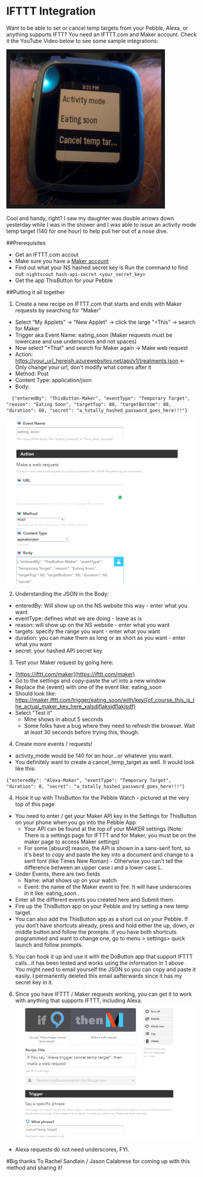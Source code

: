 # IFTTT Integration

Want to be able to set or cancel temp targets from your Pebble, Alexa, or anything supports IFTT?  You need an IFTTT.com and Maker account.  Check it the YouTube Video below to see some sample integrations:

<a href="https://www.youtube.com/watch?v=0ck23JTa2Wk&feature=youtu.be" target="_blank"><img src="../../Images/PebbleTempTargets.png" alt="Pebble and OpenAps" width="400" height="400" border="10" title="Click on the hairy arm to watch how it works!" /></a>


Cool and handy, right?  I saw my daughter was double arrows down yesterday while I was in the shower and I was able to issue an activity mode temp target (140 for one hour) to help pull her out of a nose dive.

##Prerequisites
* Get an IFTTT.com accout
* Make sure you have a [Maker account](https://ifttt.com/maker)
* Find out what your NS hashed secret key is
  Run the command to find out: `nightscout hash-api-secret <your_secret_key>`
* Get the app ThisButton for your Pebble

##Putting it all together
1. Create a new recipe on IFTTT.com that starts and ends with Maker requests by searching for "Maker"
  * Select "My Applets" -> "New Applet" -> click the large "+This" -> search for Maker
  * Trigger aka Event Name: eating_soon (Maker requests must be lowercase and use underscores and not spaces)
  * Now select "+That" and search for Maker again -> Make web request
  * Action:  https://your_url_hereish.azurewebsites.net/api/v1/treatments.json <- Only change your url, don't modify what comes after it
  * Method: Post
  * Content Type: application/json
  * Body: 
````
  {"enteredBy": "ThisButton-Maker", "eventType": "Temporary Target", "reason": "Eating Soon", "targetTop": 80, "targetBottom": 80, "duration": 60, "secret": "a_totally_hashed_password_goes_here!!!"}
 ````
![Maker Request](../../Images/maker_request.png)

2. Understanding the JSON in the Body:
  * enteredBy: Will show up on the NS website this way - enter what you want
  * eventType: defines what we are doing - leave as is
  * reason: will show up on the NS website - enter what you want
  * targets: specify the range you want - enter what you want
  * duration: you can make them as long or as short as you want - enter what you want
  * secret: your hashed API secret key

3. Test your Maker request by going here:
  * [https://ifttt.com/maker](https://ifttt.com/maker)
  * Go to the settings and copy-paste the url into a new window
  * Replace the {event} with one of the event like: eating_soon
  * Should look like: https://maker.ifttt.com/trigger/eating_soon/with/key/{of_course_this_is_the_actual_maker_key_here_xalsdjflaksjdflakjsdf}
  * Select "Test it"
    * Mine shows in about 5 seconds
    * Some folks have a bug where they need to refresh the browser.  Wait at least 30 seconds before trying this, though.

4. Create more events / requests!
  * activity_mode would be 140 for an hour...or whatever you want.  
  * You definitely want to create a cancel_temp_target as well.  It would look like this: 
````
{"enteredBy": "Alexa-Maker", "eventType": "Temporary Target", "duration": 0, "secret": "a_totally_hashed_password_goes_here!!!"}
````

4. Hook it up with ThisButton for the Pebble Watch - pictured at the very top of this page
  * You need to enter / get your Maker API key in the Settings for ThisButton on your phone when you go into the Pebble App
     * Your API can be found at the top of your MAKER settings (Note: There is a settings page for IFTTT and for Maker, you must be on the maker page to access Maker settings)
     * For some [absurd] reason, the API is shown in a sans-serif font, so it's best to copy and paste the key into a document and change to a serif font (like Times New Roman) - Otherwise you can't tell the difference between an upper case i and a lower case L.
  * Under Events, there are two fields
     * Name: what shows up on your watch
     * Event: the name of the Maker event to fire.  It will have underscores in it like: eating_soon . 
 * Enter all the different events you created here and Submit them.
 * Fire up the ThisButton app on your Pebble and try setting a new temp target.
 * You can also add the ThisButton app as a short cut on your Pebble. If you don’t have shortcuts already, press and hold either the up, down, or middle button and follow the prompts. If you have both shortcuts programmed and want to change one, go to menu > settings> quick launch and follow prompts. 

5. You can hook it up and use it with the DoButton app that support IFTTT calls...it has been tested and works using the information in 1 above .  You might need to email yourself the JSON so you can copy and paste it easily.  I permanently deleted this email aafterwards since it has my secret key in it.

6. Since you have IFTTT / Maker requests working, you can get it to work with anything that supports IFTTT, including Alexa.
  ![Maker Request](../../Images/alexa_maker.png)
  * Alexa requests do not need underscores, FYI.
  

#Big thanks
To Rachel Sandlain / Jason Calabrese for coming up with this method and sharing it!
